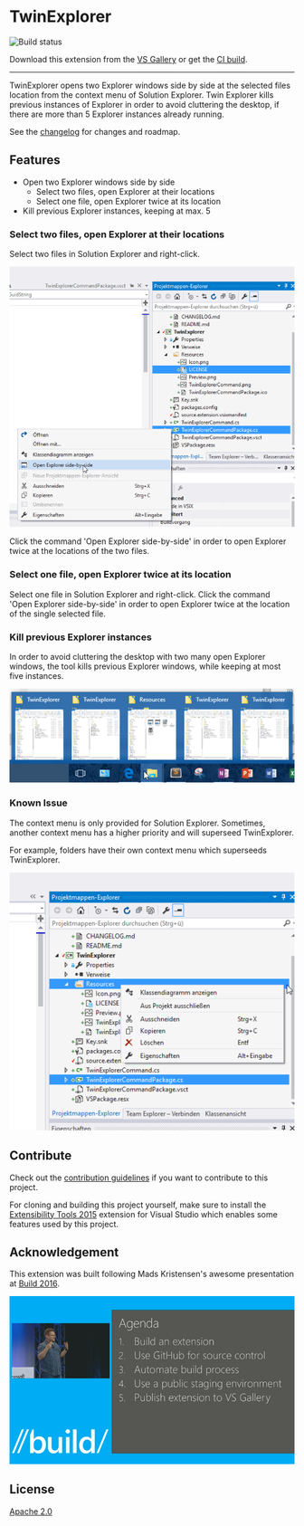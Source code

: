 # TwinExplorer

<!-- Replace this badge with your own-->
![Build status](https://ci.appveyor.com/api/projects/status/hv6uyc059rqbc6fj?svg=true)
<!-- Update the VS Gallery link after you upload the VSIX-->
Download this extension from the [VS Gallery](https://visualstudiogallery.msdn.microsoft.com/2319d00f-5810-49f9-b6e4-57ac3ce28988)
or get the [CI build]('http://vsixgallery.com/extension/7e7f1316-08bb-4871-851a-4fd82d9d4d32/').

---------------------------------------

TwinExplorer opens two Explorer windows side by side 
at the selected files location from the context menu of Solution Explorer.
Twin Explorer kills previous instances of Explorer 
in order to avoid cluttering the desktop, 
if there are more than 5 Explorer instances already running.

See the [changelog](CHANGELOG.md) for changes and roadmap.

## Features

- Open two Explorer windows side by side
  - Select two files, open Explorer at their locations
  - Select one file, open Explorer twice at its location
- Kill previous Explorer instances, keeping at max. 5

### Select two files, open Explorer at their locations
Select two files in Solution Explorer and right-click.

![Context Menu Two Files](TwinExplorer/img/context-menu-two-files.png)

Click the command 'Open Explorer side-by-side' in order to open Explorer
twice at the locations of the two files.

### Select one file, open Explorer twice at its location
Select one file in Solution Explorer and right-click. Click the command 'Open Explorer side-by-side' in order to open Explorer
twice at the location of the single selected file.

### Kill previous Explorer instances
In order to avoid cluttering the desktop with two many open Explorer windows, 
the tool kills previous Explorer windows, while keeping at most five instances.

![Explorer Instances](TwinExplorer/img/explorer-instances.png)

### Known Issue
The context menu is only provided for Solution Explorer. Sometimes,
another context menu has a higher priority and will superseed TwinExplorer.

For example, folders have their own context menu which superseeds TwinExplorer.

![Known Issue Context Menu](TwinExplorer/img/known-issue-context-menu.png)

## Contribute
Check out the [contribution guidelines](CONTRIBUTING.md)
if you want to contribute to this project.

For cloning and building this project yourself, make sure
to install the
[Extensibility Tools 2015](https://visualstudiogallery.msdn.microsoft.com/ab39a092-1343-46e2-b0f1-6a3f91155aa6)
extension for Visual Studio which enables some features
used by this project.

## Acknowledgement
This extension was built following Mads Kristensen's awesome presentation at [Build 2016](https://channel9.msdn.com/events/Build/2016/B886).

![Mads Kristensen](TwinExplorer/img/ack.png)

## License
[Apache 2.0](LICENSE)